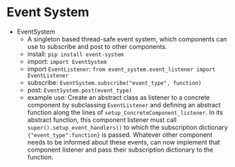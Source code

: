 # Event System
- EventSystem
    - A singleton based thread-safe event system, which components can use to subscribe and post to other components. 
    - install: `pip install event-system`
    - import: `import EventSystem`
    - import `EventListener`: `from event_system.event_listener import EventListener`
    - subscribe: `EventSystem.subscribe("event_type", function)`
    - post: `EventSystem.post(event_type)`
    - example use: Create an abstract class as listener to a concrete component by subclassing `EventListener` and defining an abstract function along the lines of `setup_ConcreteComponent_listener`. In its abstract function, this component listener must call `super().setup_event_handlers()` to which the subscription dictionary `{"event_type":function}` is passed. Whatever other component needs to be informed about these events, can now implement that component listener and pass their subscription dictionary to the function.